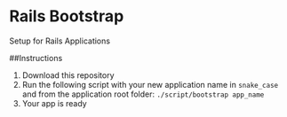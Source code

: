Rails Bootstrap
===============

Setup for Rails Applications

##Instructions

1. Download this repository
2. Run the following script with your new application name in `snake_case` and from the application root folder:
 `./script/bootstrap app_name`
3. Your app is ready
